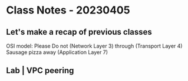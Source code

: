 # Class Notes - 20230405

## Let's make a recap of previous classes

OSI model:
    Please
    Do
    not (Network Layer 3)
    through (Transport Layer 4)
    Sausage
    pizza 
    away (Application Layer 7)



## Lab | VPC peering


